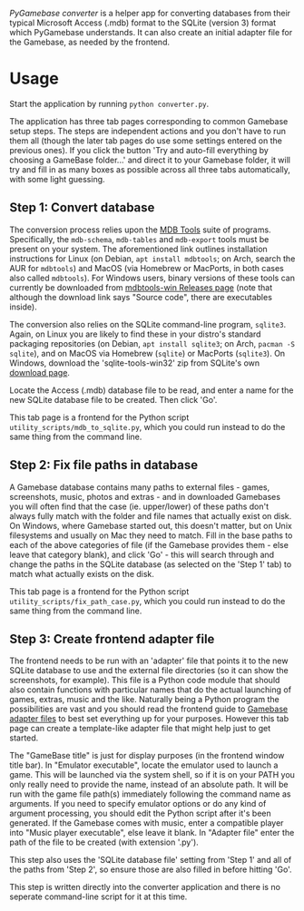 _PyGamebase converter_ is a helper app for converting databases from their typical Microsoft Access (.mdb) format to the SQLite (version 3) format which PyGamebase understands. It can also create an initial adapter file for the Gamebase, as needed by the frontend.

# Usage

Start the application by running `python converter.py`.

The application has three tab pages corresponding to common Gamebase setup steps. The steps are independent actions and you don't have to run them all (though the later tab pages do use some settings entered on the previous ones). If you click the button 'Try and auto-fill everything by choosing a GameBase folder...' and direct it to your Gamebase folder, it will try and fill in as many boxes as possible across all three tabs automatically, with some light guessing.


## Step 1: Convert database

The conversion process relies upon the [MDB Tools](https://github.com/mdbtools/mdbtools) suite of programs. Specifically, the `mdb-schema`, `mdb-tables` and `mdb-export` tools must be present on your system. The aforementioned link outlines installation instructions for Linux (on Debian, `apt install mdbtools`; on Arch, search the AUR for `mdbtools`) and MacOS (via Homebrew or MacPorts, in both cases also called `mdbtools`). For Windows users, binary versions of these tools can currently be downloaded from [mdbtools-win Releases page](https://github.com/lsgunth/mdbtools-win) (note that although the download link says "Source code", there are executables inside).

The conversion also relies on the SQLite command-line program, `sqlite3`. Again, on Linux you are likely to find these in your distro's standard packaging repositories (on Debian, `apt install sqlite3`; on Arch, `pacman -S sqlite`), and on MacOS via Homebrew (`sqlite`) or MacPorts (`sqlite3`). On Windows, download the 'sqlite-tools-win32' zip from SQLite's own [download page](https://www.sqlite.org/download.html).

Locate the Access (.mdb) database file to be read, and enter a name for the new SQLite database file to be created. Then click 'Go'.

This tab page is a frontend for the Python script `utility_scripts/mdb_to_sqlite.py`, which you could run instead to do the same thing from the command line.


## Step 2: Fix file paths in database

A Gamebase database contains many paths to external files - games, screenshots, music, photos and extras - and in downloaded Gamebases you will often find that the case (ie. upper/lower) of these paths don't always fully match with the folder and file names that actually exist on disk. On Windows, where Gamebase started out, this doesn't matter, but on Unix filesystems and usually on Mac they need to match. Fill in the base paths to each of the above categories of file (if the Gamebase provides them - else leave that category blank), and click 'Go' - this will search through and change the paths in the SQLite database (as selected on the 'Step 1' tab) to match what actually exists on the disk.

This tab page is a frontend for the Python script `utility_scripts/fix_path_case.py`, which you could run instead to do the same thing from the command line.


## Step 3: Create frontend adapter file

The frontend needs to be run with an 'adapter' file that points it to the new SQLite database to use and the external file directories (so it can show the screenshots, for example). This file is a Python code module that should also contain functions with particular names that do the actual launching of games, extras, music and the like. Naturally being a Python program the possibilities are vast and you should read the frontend guide to [Gamebase adapter files](../frontend/gamebase_adapter_files.html) to best set everything up for your purposes. However this tab page can create a template-like adapter file that might help just to get started.

The "GameBase title" is just for display purposes (in the frontend window title bar). In "Emulator executable", locate the emulator used to launch a game. This will be launched via the system shell, so if it is on your PATH you only really need to provide the name, instead of an absolute path. It will be run with the game file path(s) immediately following the command name as arguments. If you need to specify emulator options or do any kind of argument processing, you should edit the Python script after it's been generated. If the Gamebase comes with music, enter a compatible player into "Music player executable", else leave it blank. In "Adapter file" enter the path of the file to be created (with extension '.py').

This step also uses the 'SQLite database file' setting from 'Step 1' and all of the paths from 'Step 2', so ensure those are also filled in before hitting 'Go'.

This step is written directly into the converter application and there is no seperate command-line script for it at this time.
